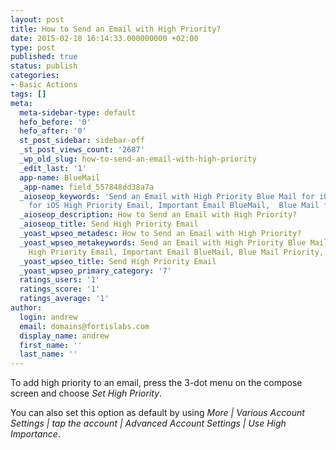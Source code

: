 ```yaml
---
layout: post
title: How to Send an Email with High Priority?
date: 2015-02-18 16:14:33.000000000 +02:00
type: post
published: true
status: publish
categories:
- Basic Actions
tags: []
meta:
  meta-sidebar-type: default
  hefo_before: '0'
  hefo_after: '0'
  st_post_sidebar: sidebar-off
  _st_post_views_count: '2687'
  _wp_old_slug: how-to-send-an-email-with-high-priority
  _edit_last: '1'
  app-name: BlueMail
  _app-name: field_557848dd38a7a
  _aioseop_keywords: 'Send an Email with High Priority Blue Mail for iOS,  Blue Mail
    for iOS High Priority Email, Important Email BlueMail,  Blue Mail for iOS Priority, '
  _aioseop_description: How to Send an Email with High Priority?
  _aioseop_title: Send High Priority Email
  _yoast_wpseo_metadesc: How to Send an Email with High Priority?
  _yoast_wpseo_metakeywords: Send an Email with High Priority Blue Mail, Blue Mail
    High Priority Email, Important Email BlueMail, Blue Mail Priority,
  _yoast_wpseo_title: Send High Priority Email
  _yoast_wpseo_primary_category: '7'
  ratings_users: '1'
  ratings_score: '1'
  ratings_average: '1'
author:
  login: andrew
  email: domains@fortislabs.com
  display_name: andrew
  first_name: ''
  last_name: ''
---
```

<p class="p1">To add high priority to an email, press the 3-dot menu on the compose screen and choose <em>Set High Priority</em>.</p>
<p class="p2">You can also set this option as default by using <em>More | Various Account Settings | tap the account | Advanced Account Settings | Use High Importance</em>.</p>
